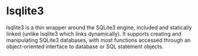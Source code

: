 # lsqlite3
lsqlite3 is a thin wrapper around the SQLite3 engine, included and statically linked (unlike lsqlite3 which links dynamically). It supports creating and manipulating SQLite3 databases, with most functions accessed through an object-oriented interface to database or SQL statement objects. 
